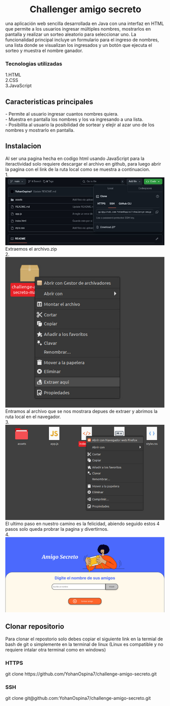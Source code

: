 <h1 align="center">
  Challenger amigo secreto
</h1>
una aplicación web sencilla desarrollada en Java con una interfaz en HTML que permite a los usuarios ingresar múltiples nombres, mostrarlos en pantalla y realizar un sorteo aleatorio para seleccionar uno. La funcionalidad principal incluye un formulario para el ingreso de nombres, una lista donde se visualizan los ingresados y un botón que ejecuta el sorteo y muestra el nombre ganador.
<h3>
  Tecnologias utilizadas
</h3>
1.HTML <br>
2.CSS <br>
3.JavaScript <br>

<h2>
  Caracteristicas principales
</h2>
- Permite al usuario ingresar cuantos nombres quiera.<br>
- Muestra en pantalla los nombres y los va ingresando a una lista.<br>
- Posibilita al usuario la posibilidad de sortear y elejir al azar uno de los nombres y mostrarlo en pantalla.

<h2>
  Instalacion
</h2>
Al ser una pagina hecha en codigo html usando JavaScript para la iteractividad solo requiere descargar el archivo en github, para luego abrir la pagina con el link de la ruta local como se muestra a continuacion.<br>
1.
<img src="assets/imagen descarga archivo zip.jpeg" alt="imagen1" width="500">
Extraemos el archivo.zip<br>
2.
<img src="assets/Extraer aqui.jpeg" alt="imagen2" width="500">
Entramos al archivo que se nos mostrara depues de extraer y abrimos la ruta local en el navegador.<br>
3.
<img src="assets/Abrimos la ruta en el navegador.jpeg" alt="imagen3" width="500">
El ultimo paso en nuestro camino es la felicidad, abiendo seguido estos 4 pasos solo queda probrar la pagina y divertirnos.<br>
4.
<img src="assets/Ser feliz.jpeg" alt="feliz" width="500">
<h2>
  Clonar repositorio
</h2>
Para clonar el repostorio solo debes copiar el siguiente link en la termial de bash de git o simplemente en la terminal de linux (Linux es compatible y no requiere intalar otra terminal como en windows)
<h3>
  HTTPS
</h3>
git clone https://github.com/YohanOspina7/challenge-amigo-secreto.git
<h3>
  SSH
</h3>
git clone git@github.com:YohanOspina7/challenge-amigo-secreto.git
